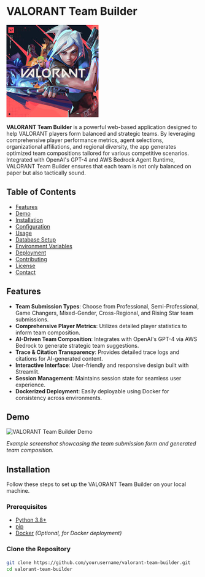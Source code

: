 # VALORANT Team Builder

![VALORANT Team Builder](images/valo.png)

**VALORANT Team Builder** is a powerful web-based application designed to help VALORANT players form balanced and strategic teams. By leveraging comprehensive player performance metrics, agent selections, organizational affiliations, and regional diversity, the app generates optimized team compositions tailored for various competitive scenarios. Integrated with OpenAI's GPT-4 and AWS Bedrock Agent Runtime, VALORANT Team Builder ensures that each team is not only balanced on paper but also tactically sound.

## Table of Contents

- [Features](#features)
- [Demo](#demo)
- [Installation](#installation)
- [Configuration](#configuration)
- [Usage](#usage)
- [Database Setup](#database-setup)
- [Environment Variables](#environment-variables)
- [Deployment](#deployment)
- [Contributing](#contributing)
- [License](#license)
- [Contact](#contact)

## Features

- **Team Submission Types**: Choose from Professional, Semi-Professional, Game Changers, Mixed-Gender, Cross-Regional, and Rising Star team submissions.
- **Comprehensive Player Metrics**: Utilizes detailed player statistics to inform team composition.
- **AI-Driven Team Composition**: Integrates with OpenAI's GPT-4 via AWS Bedrock to generate strategic team suggestions.
- **Trace & Citation Transparency**: Provides detailed trace logs and citations for AI-generated content.
- **Interactive Interface**: User-friendly and responsive design built with Streamlit.
- **Session Management**: Maintains session state for seamless user experience.
- **Dockerized Deployment**: Easily deployable using Docker for consistency across environments.

## Demo

<!-- ![VALORANT Team Builder Demo](images/app.png) -->

![VALORANT Team Builder Demo](https://your-demo-url.com/demo.gif)

_Example screenshot showcasing the team submission form and generated team composition._

## Installation

Follow these steps to set up the VALORANT Team Builder on your local machine.

### Prerequisites

- [Python 3.8+](https://www.python.org/downloads/)
- [pip](https://pip.pypa.io/en/stable/installation/)
- [Docker](https://www.docker.com/get-started) _(Optional, for Docker deployment)_

### Clone the Repository

```bash
git clone https://github.com/yourusername/valorant-team-builder.git
cd valorant-team-builder
```
